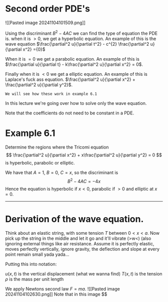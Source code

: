 # Second order PDE's

![[Pasted image 20241104101509.png]]

Using the discriminant $B^{2} - 4AC$ we can find the type of equation the PDE is. when it is $> 0$, we get a hyperbolic equation. An example of this is the wave equation $\frac{\partial^2 u}{\partial t^2} - c^{2} \frac{\partial^2 u}{\partial x^2} ={0}$

When it is $= 0$ we get a parabolic equation. An example of this is $\frac{\partial u}{\partial t} - k\frac{\partial^2 u}{\partial x^2} = 0$.

Finally when it is $<0$ we get a elliptic equation. An example of this is Laplace's fuck ass equation. $\frac{\partial^2 u}{\partial x^2} + \frac{\partial^2 u}{\partial y^2}$.

	We will see how these work in example 6.1

In this lecture we're going over how to solve only the wave equation.

Note that the coefficients do not need to be constant in a PDE.

# Example 6.1

Determine the regions where the Tricomi equation $$
\frac{\partial^2 u}{\partial x^2} + x\frac{\partial^2 u}{\partial y^2} = 0
$$
is hyperbolic, parabolic or elliptic.

We have that $A = 1$, $B = 0$, $C=x$, so the discriminant is $$
B^{2} - 4AC = -4x
$$
Hence the equation is hyperbolic if $x < 0$, parabolic if $>0$ and elliptic at $x=0$.

---

# Derivation of the wave equation.

Think about an elastic string, with some tension $T$ between $0<x<a$. Now pick up the string in the middle and let it go and it'll vibrate (>w<) (also ignoring external things like air resistance.
Assume it is perfectly elastic, moves perfectly vertically, ignore gravity, the deflection and slope at every point remain small yada yada...

Putting this into notation:

$u(x,t)$ is the vertical displacement (what we wanna find)
$T(x,t)$ is the tension
$\rho$ is the mass per unit length

We apply Newtons second law $F=ma$.
![[Pasted image 20241104102630.png]]
Note that in this image $$